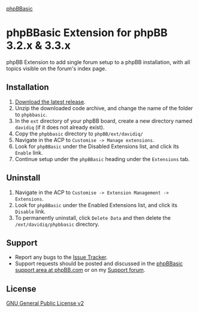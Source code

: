 [phpBBasic](https://www.davidiq.com/support/viewtopic.php?f=19&t=685)

# phpBBasic Extension for phpBB 3.2.x & 3.3.x
phpBB Extension to add single forum setup to a phpBB installation, with all topics visible on the forum's index page.

## Installation
1. [Download the latest release](https://github.com/DavidIQ/phpBBasic/releases).
2. Unzip the downloaded code archive, and change the name of the folder to `phpbbasic`.
3. In the `ext` directory of your phpBB board, create a new directory named `davidiq` (if it does not already exist).
4. Copy the `phpbbasic` directory to `phpBB/ext/davidiq/`
5. Navigate in the ACP to `Customise -> Manage extensions`.
6. Look for `phpBBasic` under the Disabled Extensions list, and click its `Enable` link.
7. Continue setup under the `phpBBasic` heading under the `Extensions` tab.

## Uninstall

1. Navigate in the ACP to `Customise -> Extension Management -> Extensions`.
2. Look for `phpBBasic` under the Enabled Extensions list, and click its `Disable` link.
3. To permanently uninstall, click `Delete Data` and then delete the `/ext/davidiq/phpbbasic` directory.

## Support

* Report any bugs to the [Issue Tracker](https://github.com/DavidIQ/phpBBasic/issues).
* Support requests should be posted and discussed in the [phpBBasic support area at phpBB.com](https://www.phpbb.com/customise/db/extension/phpbbasic/support) or on my [Support forum](https://www.davidiq.com/support).

## License
[GNU General Public License v2](http://opensource.org/licenses/GPL-2.0)
